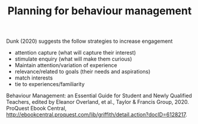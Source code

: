 ﻿---
title: Planning for behaviour management
---
Dunk (2020) suggests the follow strategies to increase engagement

- attention capture (what will capture their interest)
- stimulate enquiry (what will make them curious)
- Maintain attention/variation of experience
- relevance/related to goals (their needs and aspirations)
- match interests
- tie to experiences/familiarity


Behaviour Management: an Essential Guide for Student and Newly Qualified Teachers, edited by Eleanor Overland, et al., Taylor & Francis Group, 2020. ProQuest Ebook Central, http://ebookcentral.proquest.com/lib/griffith/detail.action?docID=6128217.
